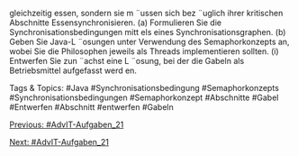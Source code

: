 gleichzeitig essen, sondern sie m ¨ussen sich bez ¨uglich ihrer kritischen Abschnitte Essensynchronisieren.
(a) Formulieren Sie die Synchronisationsbedingungen mitt els eines Synchronisationsgraphen.
(b) Geben Sie Java-L ¨osungen unter Verwendung des Semaphorkonzepts an, wobei Sie die Philosophen
jeweils als Threads implementieren sollten.
(i) Entwerfen Sie zun ¨achst eine L ¨osung, bei der die Gabeln als Betriebsmittel aufgefasst werd en.

   Tags & Topics:
   #Java
   #Synchronisationsbedingung
   #Semaphorkonzepts
   #Synchronisationsbedingungen
   #Semaphorkonzept
   #Abschnitte
   #Gabel
   #Entwerfen
   #Abschnitt
   #entwerfen
   #Gabeln

[Previous: #AdvIT-Aufgaben_21](AdvIT-Aufgaben_21.md)

[Next: #AdvIT-Aufgaben_21](AdvIT-Aufgaben_21.md)